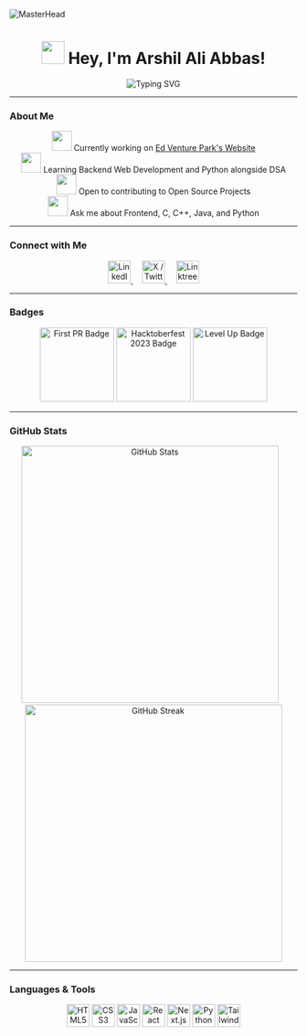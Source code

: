 ![MasterHead](https://github.com/rahuldkjain/Cool-GIFs-For-GitHub/blob/main/gifs/hi.gif)

<h1 align="center">
  <img src="https://github.com/rahuldkjain/Cool-GIFs-For-GitHub/blob/main/gifs/wave.gif" width="40px" /> Hey, I'm Arshil Ali Abbas!
</h1>

<p align="center">
  <img src="https://readme-typing-svg.demolab.com?font=Fira+Code&weight=700&size=32&pause=1000&color=00FFFF&center=true&vCenter=true&width=650&height=80&lines=Web+Developer+%7C+AI+Learner+%7C+Future+Google+Intern;Cybersecurity+%7C+Open+Source+Contributor;React+%7C+Tailwind+%7C+Next.js+%7C+Python;Learning+Daily+%7C+Executing+Dreams" alt="Typing SVG" />
</p>

---

### About Me

<p align="center">
  <img src="https://github.com/rahuldkjain/Cool-GIFs-For-GitHub/blob/main/gifs/rocket.gif" width="35px" /> Currently working on <a href="https://github.com/Edventure-park/Main-Website" target="_blank">Ed Venture Park's Website</a> <br/>
  <img src="https://github.com/rahuldkjain/Cool-GIFs-For-GitHub/blob/main/gifs/book.gif" width="35px" /> Learning Backend Web Development and Python alongside DSA <br/>
  <img src="https://github.com/rahuldkjain/Cool-GIFs-For-GitHub/blob/main/gifs/heart.gif" width="35px" /> Open to contributing to Open Source Projects <br/>
  <img src="https://github.com/rahuldkjain/Cool-GIFs-For-GitHub/blob/main/gifs/thinking.gif" width="35px" /> Ask me about Frontend, C, C++, Java, and Python <br/>
</p>

---

### Connect with Me

<p align="center">
  <a href="https://linkedin.com/in/arshilaliabbas" target="_blank">
    <img src="https://github.com/rahuldkjain/Cool-GIFs-For-GitHub/blob/main/icons/linkedin.svg" width="40px" alt="LinkedIn" />
  </a>
  &nbsp;&nbsp;&nbsp;
  <a href="https://x.com/arshil1227" target="_blank">
    <img src="https://github.com/rahuldkjain/Cool-GIFs-For-GitHub/blob/main/icons/twitter.svg" width="40px" alt="X / Twitter" />
  </a>
  &nbsp;&nbsp;&nbsp;
  <a href="https://linktr.ee/Arshil.io" target="_blank">
    <img src="https://github.com/rahuldkjain/Cool-GIFs-For-GitHub/blob/main/icons/linktree.svg" width="40px" alt="Linktree" />
  </a>
</p>

---

### Badges

<p align="center">
  <img src="https://github.com/rahuldkjain/Cool-GIFs-For-GitHub/blob/main/badges/first-pr.svg" alt="First PR Badge" width="130px" />
  <img src="https://github.com/rahuldkjain/Cool-GIFs-For-GitHub/blob/main/badges/hacktoberfest-2023.svg" alt="Hacktoberfest 2023 Badge" width="130px" />
  <img src="https://github.com/rahuldkjain/Cool-GIFs-For-GitHub/blob/main/badges/level-up.svg" alt="Level Up Badge" width="130px" />
</p>

---

### GitHub Stats

<p align="center">
  <img src="https://github-readme-stats.vercel.app/api?username=ArshilAliAbbas&show_icons=true&theme=radical&count_private=true" alt="GitHub Stats" width="450" />
  &nbsp;&nbsp;
  <img src="https://github-readme-streak-stats.herokuapp.com/?user=ArshilAliAbbas&theme=radical" alt="GitHub Streak" width="450" />
</p>

---

### Languages & Tools

<p align="center">
  <img alt="HTML5" src="https://github.com/rahuldkjain/Cool-GIFs-For-GitHub/blob/main/icons/html5.svg" width="40" height="40" />
  <img alt="CSS3" src="https://github.com/rahuldkjain/Cool-GIFs-For-GitHub/blob/main/icons/css3.svg" width="40" height="40" />
  <img alt="JavaScript" src="https://github.com/rahuldkjain/Cool-GIFs-For-GitHub/blob/main/icons/javascript.svg" width="40" height="40" />
  <img alt="React" src="https://github.com/rahuldkjain/Cool-GIFs-For-GitHub/blob/main/icons/react.svg" width="40" height="40" />
  <img alt="Next.js" src="https://github.com/rahuldkjain/Cool-GIFs-For-GitHub/blob/main/icons/nextjs.svg" width="40" height="40" />
  <img alt="Python" src="https://github.com/rahuldkjain/Cool-GIFs-For-GitHub/blob/main/icons/python.svg" width="40" height="40" />
  <img alt="Tailwind CSS" src="https://github.com/rahuldkjain/Cool-GIFs-For-GitHub/blob/main/icons/tailwind.svg" width="40" height="40" />
</p>
